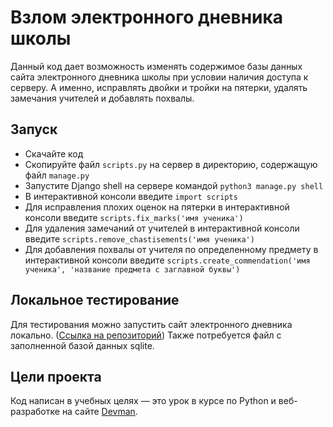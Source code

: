 # Взлом электронного дневника школы
Данный код дает возможность изменять содержимое базы данных сайта электронного дневника школы при условии наличия доступа к серверу. А именно, исправлять двойки и тройки на пятерки, удалять замечания учителей и добавлять похвалы.

## Запуск

- Скачайте код
- Скопируйте файл `scripts.py` на сервер в директорию, содержащую файл `manage.py`
- Запустите Django shell на сервере командой `python3 manage.py shell`
- В интерактивной консоли введите `import scripts`
- Для исправления плохих оценок на пятерки в интерактивной консоли введите `scripts.fix_marks('имя ученика')`
- Для удаления замечаний от учителей в интерактивной консоли введите `scripts.remove_chastisements('имя ученика')`
- Для добавления похвалы от учителя по определенному предмету в интерактивной консоли введите `scripts.create_commendation('имя ученика', 'название предмета с заглавной буквы')`

## Локальное тестирование

Для тестирования можно запустить сайт электронного дневника локально. ([Ссылка на репозиторий](https://github.com/devmanorg/e-diary/tree/master)) Также потребуется файл с заполненной базой данных sqlite.


## Цели проекта

Код написан в учебных целях — это урок в курсе по Python и веб-разработке на сайте [Devman](https://dvmn.org).
